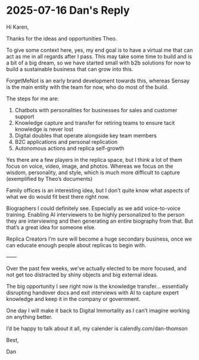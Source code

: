 # 2025-07-16 Dan's Reply

Hi Karen,

Thanks for the ideas and opportunities Theo.

To give some context here, yes, my end goal is to have a virtual me that can act as me in all regards after I pass. This may take some time to build and is a bit of a big dream, so we have started small with b2b solutions for now to build a sustainable business that can grow into this.

ForgetMeNot is an early brand development towards this, whereas Sensay is the main entity with the team for now, who do most of the build.

The steps for me are:

1. Chatbots with personalities for businesses for sales and customer support
2. Knowledge capture and transfer for retiring teams to ensure tacit knowledge is never lost
3. Digital doubles that operate alongside key team members
4. B2C applications and personal replication
5. Autonomous actions and replica self-growth

Yes there are a few players in the replica space, but I think a lot of them focus on voice, video, image, and photos. Whereas we focus on the wisdom, personality, and style, which is much more difficult to capture (exemplified by Theo’s documents)

Family offices is an interesting idea, but I don’t quite know what aspects of what we do would fit best there right now.

Biographers I could definitely see. Especially as we add voice-to-voice training. Enabling AI interviewers to be highly personalized to the person they are interviewing and then generating an entire biography from that. But that’s a great idea for someone else.

Replica Creators I’m sure will become a huge secondary business, once we can educate enough people about replicas to begin with.

——

Over the past few weeks, we’ve actually elected to be more focused, and not get too distracted by shiny objects and big external ideas.

The big opportunity I see right now is the knowledge transfer… essentially disrupting handover docs and exit interviews with AI to capture expert knowledge and keep it in the company or government.

One day I will make it back to Digital Immortality as I can’t imagine working on anything better.

I’d be happy to talk about it all, my calender is calendly.com/dan-thomson

Best,

Dan
